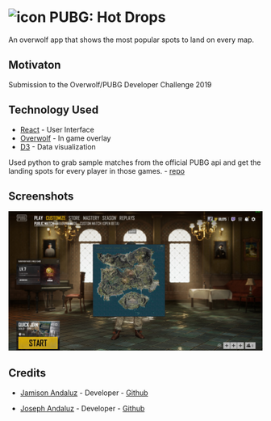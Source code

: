 # <img src="HotDrops.ico" alt="icon" width="50"/> PUBG: Hot Drops

An overwolf app that shows the most popular spots to land on every map.

## Motivaton

Submission to the Overwolf/PUBG Developer Challenge 2019

## Technology Used

- [React](https://reactjs.org/) - User Interface
- [Overwolf](https://www.overwolf.com/) - In game overlay
- [D3](https://d3js.org/) - Data visualization

Used python to grab sample matches from the official PUBG api and get the landing spots for every player in those games. - [repo](https://github.com/jandaluz/pubg-python-agg)

## Screenshots

<!-- take new screenshot where you can see the heatmap -->

![InGame](./PUBG-HotDrops.jpg?raw=true 'Screenshot')

## Credits

- [Jamison Andaluz](https://www.linkedin.com/in/jamisonandaluz/) - Developer - [Github](https://github.com/jandaluz)

- [Joseph Andaluz](https://www.linkedin.com/in/jandaluz/) - Developer - [Github](https://github.com/jandaluz1)
